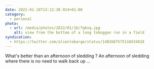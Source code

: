 ```yaml
---
date: 2022-01-16T13:12:30.914+01:00
category:
  - personal
photo:
  - url: /media/photos/2022/01/16/7q6xq.jpg
    alt: view from the bottom of a long toboggan run in a field
syndication:
  - https://twitter.com/alienlebarge/status/1482687575110434818
---
```

What's better than an afternoon of sledding ?
An afternoon of sledding where there is no need to walk back up …
